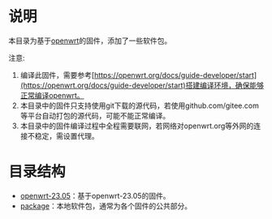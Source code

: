 # 说明

本目录为基于[openwrt](https://www.openwrt.org)的固件，添加了一些软件包。

注意:

1. 编译此固件，需要参考[https://openwrt.org/docs/guide-developer/start](https://openwrt.org/docs/guide-developer/start)搭建编译环境，确保能够正常编译openwrt。
2. 本目录中的固件只支持使用git下载的源代码，若使用github.com/gitee.com等平台自动打包的源代码，可能不能正常编译。
3. 本目录中的固件编译过程中全程需要联网，若网络对openwrt.org等外网的连接不稳定，需设置代理。

# 目录结构

- [openwrt-23.05](openwrt-23.05)：基于openwrt-23.05的固件。
- [package](package)：本地软件包，通常为各个固件的公共部分。

